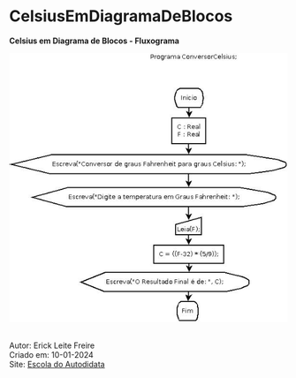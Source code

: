 # CelsiusEmDiagramaDeBlocos

**Celsius em Diagrama de Blocos - Fluxograma**

![Celsius em Diagrama de Blocos | Fluxograma](celsius.jpeg) <br><br>

Autor: Erick Leite Freire<br>
Criado em: 10-01-2024<br>
Site: [Escola do Autodidata](https://www.escoladoautodidata.com.br)<br>
